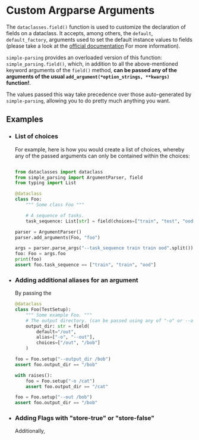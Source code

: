 # Custom Argparse Arguments

The `dataclasses.field()` function is used to customize the declaration of
fields on a dataclass. It accepts, among others, the `default`,
`default_factory`, arguments used to set the default instance values to fields
(please take a look at the [official documentation](
https://docs.python.org/3/library/dataclasses.html#dataclasses.field) For more
information).

`simple-parsing` provides an overloaded version of this function:
`simple_parsing.field()`, which, in addition to all the above-mentioned keyword
arguments of the `field()` method, **can be passed any of the arguments
of the usual `add_argument(*option_strings, **kwargs)` function!**.

The values passed this way take precedence over those auto-generated by
`simple-parsing`, allowing you to do pretty much anything you want.

## Examples

- ### List of choices
    For example, here is how you would create a list of choices, whereby any
    of the passed arguments can only be contained within the choices:

    ```python

    from dataclasses import dataclass
    from simple_parsing import ArgumentParser, field
    from typing import List

    @dataclass
    class Foo:
        """ Some class Foo """

        # A sequence of tasks.
        task_sequence: List[str] = field(choices=["train", "test", "ood"])

    parser = ArgumentParser()
    parser.add_arguments(Foo, "foo")

    args = parser.parse_args("--task_sequence train train ood".split())
    foo: Foo = args.foo
    print(foo)
    assert foo.task_sequence == ["train", "train", "ood"]

    ```
- ### Adding additional aliases for an argument
    By passing the 
    ```python
    @dataclass
    class Foo(TestSetup):
        """ Some example Foo. """
        # The output directory. (can be passed using any of "-o" or --out or )
        output_dir: str = field(
            default="/out",
            alias=["-o", "--out"],
            choices=["/out", "/bob"]
        )

    foo = Foo.setup("--output_dir /bob")
    assert foo.output_dir == "/bob"

    with raises():
        foo = Foo.setup("-o /cat")
        assert foo.output_dir == "/cat"

    foo = Foo.setup("--out /bob")
    assert foo.output_dir == "/bob"
    ```


- ### Adding Flags with "store-true" or "store-false"
    Additionally, 


